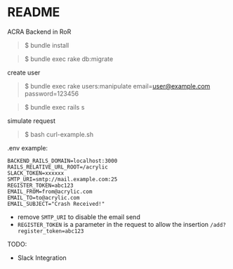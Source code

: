 # README

ACRA Backend in RoR 

> $ bundle install 

> $ bundle exec rake db:migrate

create user
> $ bundle exec rake users:manipulate email=user@example.com password=123456

> $ bundle exec rails s

simulate request
> $ bash curl-example.sh

.env example:

```
BACKEND_RAILS_DOMAIN=localhost:3000
RAILS_RELATIVE_URL_ROOT=/acrylic
SLACK_TOKEN=xxxxxx
SMTP_URI=smtp://mail.example.com:25
REGISTER_TOKEN=abc123
EMAIL_FROM=from@acrylic.com
EMAIL_TO=to@acrylic.com
EMAIL_SUBJECT="Crash Received!"
```

* remove `SMTP_URI` to disable the email send
* `REGISTER_TOKEN` is a parameter in the request to allow the insertion `/add?register_token=abc123`

TODO:
- Slack Integration